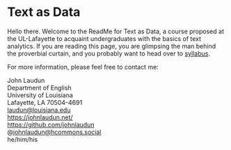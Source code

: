 # Text as Data

Hello there. Welcome to the ReadMe for Text as Data, a course proposed at the UL-Lafayette to acquaint undergraduates with the basics of text analytics. If you are reading this page, you are glimpsing the man behind the proverbial curtain, and you probably want to head over to [syllabus](syllabus.md). 

For more information, please feel free to contact me:

John Laudun  
Department of English  
University of Louisiana  
Lafayette, LA 70504-4691  
laudun@louisiana.edu  
https://johnlaudun.net/  
https://github.com/johnlaudun  
@johnlaudun@hcommons.social  
he/him/his
